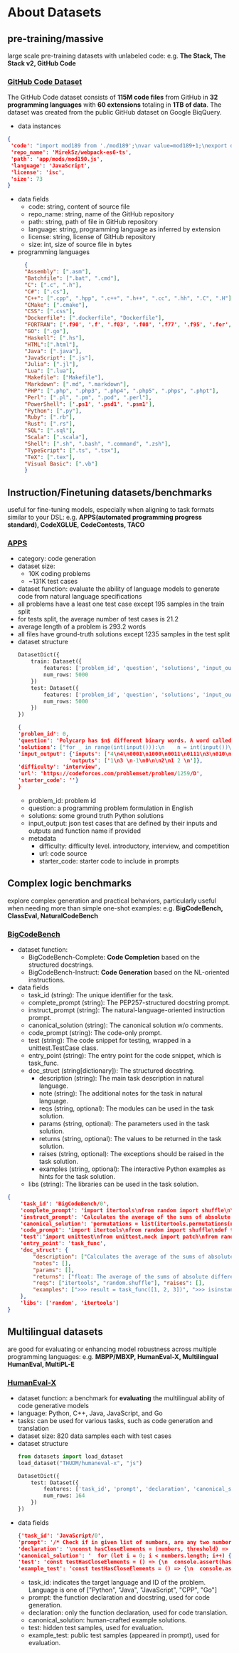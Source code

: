 # About Datasets

## pre-training/massive

large scale pre-training datasets with unlabeled code: e.g. **The Stack, The Stack v2, GitHub Code**

### [GitHub Code Dataset](https://huggingface.co/datasets/codeparrot/github-code)

The GitHub Code dataset consists of **115M code files** from GitHub in **32 programming languages** with **60 extensions** totaling in **1TB of data**. The dataset was created from the public GitHub dataset on Google BiqQuery.

- data instances
```json
{
 'code': "import mod189 from './mod189';\nvar value=mod189+1;\nexport default value;\n",
 'repo_name': 'MirekSz/webpack-es6-ts',
 'path': 'app/mods/mod190.js',
 'language': 'JavaScript',
 'license': 'isc',
 'size': 73
}
```
- data fields
  - code: string, content of source file
  - repo_name: string, name of the GitHub repository
  - path: string, path of file in GitHub repository
  - language: string, programming language as inferred by extension
  - license: string, license of GitHub repository
  - size: int, size of source file in bytes
- programming languages
  ```json
    {
    "Assembly": [".asm"],
    "Batchfile": [".bat", ".cmd"],
    "C": [".c", ".h"],
    "C#": [".cs"],
    "C++": [".cpp", ".hpp", ".c++", ".h++", ".cc", ".hh", ".C", ".H"],
    "CMake": [".cmake"],
    "CSS": [".css"],
    "Dockerfile": [".dockerfile", "Dockerfile"],
    "FORTRAN": ['.f90', '.f', '.f03', '.f08', '.f77', '.f95', '.for', '.fpp'],
    "GO": [".go"],
    "Haskell": [".hs"],
    "HTML":[".html"],
    "Java": [".java"],
    "JavaScript": [".js"],
    "Julia": [".jl"],
    "Lua": [".lua"],
    "Makefile": ["Makefile"],
    "Markdown": [".md", ".markdown"],
    "PHP": [".php", ".php3", ".php4", ".php5", ".phps", ".phpt"],
    "Perl": [".pl", ".pm", ".pod", ".perl"],
    "PowerShell": ['.ps1', '.psd1', '.psm1'],
    "Python": [".py"],
    "Ruby": [".rb"],
    "Rust": [".rs"],
    "SQL": [".sql"],
    "Scala": [".scala"],
    "Shell": [".sh", ".bash", ".command", ".zsh"],
    "TypeScript": [".ts", ".tsx"],
    "TeX": [".tex"],
    "Visual Basic": [".vb"]
    }
  ```

## Instruction/Finetuning datasets/benchmarks 

useful for fine-tuning models, especially when aligning to task formats similar to your DSL: e.g. **APPS(automated programming progress standard), CodeXGLUE, CodeContests, TACO**

### [APPS](https://huggingface.co/datasets/codeparrot/apps)

- category: code generation
- dataset size: 
  - 10K coding problems
  - ~131K test cases
- dataset function: evaluate the ability of language models to generate code from natural language specifications
- all problems have a least one test case except 195 samples in the train split
- for tests split, the average number of test cases is 21.2
- average length of a problem is 293.2 words
- all files have ground-truth solutions except 1235 samples in the test split
- dataset structure
    ```python
    DatasetDict({
        train: Dataset({
            features: ['problem_id', 'question', 'solutions', 'input_output', 'difficulty', 'url', 'starter_code'],
            num_rows: 5000
        })
        test: Dataset({
            features: ['problem_id', 'question', 'solutions', 'input_output', 'difficulty', 'url', 'starter_code'],
            num_rows: 5000
        })
    })
    ```
    ```json
    {
    'problem_id': 0,
    'question': 'Polycarp has $n$ different binary words. A word called binary if it contains only characters \'0\' and \'1\'. For example...',
    'solutions': ["for _ in range(int(input())):\n    n = int(input())\n    mass = []\n    zo = 0\n    oz = 0\n    zz = 0\n    oo = 0\n...",...],
    'input_output': {'inputs': ['4\n4\n0001\n1000\n0011\n0111\n3\n010\n101\n0\n2\n00000\n00001\n4\n01\n001\n0001\n00001\n'], 
                    'outputs': ['1\n3 \n-1\n0\n\n2\n1 2 \n']},
    'difficulty': 'interview',
    'url': 'https://codeforces.com/problemset/problem/1259/D',
    'starter_code': ''}
    }
    ```
    - problem_id: problem id
    - question: a programming problem formulation in English
    - solutions: some ground truth Python solutions
    - input_output: json test cases that are defined by their inputs and outputs and function name if provided
    - metadata
      - difficulty: difficulty level. introductory, interview, and competition
      - url: code source
      - starter_code: starter code to include in prompts

## Complex logic benchmarks

explore complex generation and practical behaviors, particularly useful when needing more than simple one-shot examples: e.g. **BigCodeBench, ClassEval, NaturalCodeBench**

### [BigCodeBench](https://huggingface.co/datasets/bigcode/bigcodebench)

- dataset function: 
  - BigCodeBench-Complete: **Code Completion** based on the structured docstrings.
  - BigCodeBench-Instruct: **Code Generation** based on the NL-oriented instructions.
- data fields
  - task_id (string): The unique identifier for the task.
  - complete_prompt (string): The PEP257-structured docstring prompt.
  - instruct_prompt (string): The natural-language-oriented instruction prompt.
  - canonical_solution (string): The canonical solution w/o comments.
  - code_prompt (string): The code-only prompt.
  - test (string): The code snippet for testing, wrapped in a unittest.TestCase class.
  - entry_point (string): The entry point for the code snippet, which is task_func.
  - doc_struct (string[dictionary]): The structured docstring.
    - description (string): The main task description in natural language.
    - note (string): The additional notes for the task in natural language.
    - reqs (string, optional): The modules can be used in the task solution.
    - params (string, optional): The parameters used in the task solution.
    - returns (string, optional): The values to be returned in the task solution.
    - raises (string, optional): The exceptions should be raised in the task solution.
    - examples (string, optional): The interactive Python examples as hints for the task solution.
  - libs (string): The libraries can be used in the task solution.
```json
{
    'task_id': 'BigCodeBench/0',
    'complete_prompt': 'import itertools\nfrom random import shuffle\n\ndef task_func(numbers=list(range(1, 3))):\n"""\nCalculates the average of the sums of absolute differences between each pair of consecutive numbers\nfor all permutations of a given list. Each permutation is shuffled before calculating the differences.\n\nArgs:\n- numbers (list): A list of numbers. Default is numbers from 1 to 10.\n\nReturns:\nfloat: The average of the sums of absolute differences for each shuffled permutation of the list.\n\nRequirements:\n- itertools\n- random.shuffle\n\nExample:\n>>> result = task_func([1, 2, 3])\n>>> isinstance(result, float)\nTrue\n"""',
    'instruct_prompt': 'Calculates the average of the sums of absolute differences between each pair of consecutive numbers for all permutations of a given list. Each permutation is shuffled before calculating the differences. Args: - numbers (list): A list of numbers. Default is numbers from 1 to 10.\nThe function should output with:\nfloat: The average of the sums of absolute differences for each shuffled permutation of the list.\nYou should write self-contained code starting with:\n```\nimport itertools\nfrom random import shuffle\ndef task_func(numbers=list(range(1, 3))):\n```',
    'canonical_solution': 'permutations = list(itertools.permutations(numbers))\nsum_diffs = 0\n\nfor perm in permutations:\nperm = list(perm)\nshuffle(perm)\ndiffs = [abs(perm[i] - perm[i+1]) for i in range(len(perm)-1)]\nsum_diffs += sum(diffs)\n\navg_sum_diffs = sum_diffs / len(permutations)\n\nreturn avg_sum_diffs',
    'code_prompt': 'import itertools\nfrom random import shuffle\ndef task_func(numbers=list(range(1, 3))):',
    'test':'import unittest\nfrom unittest.mock import patch\nfrom random import seed, shuffle\nimport itertools\nclass TestCases(unittest.TestCase):\ndef test_default_numbers(self):\n# Test with default number range (1 to 10) to check that the result is a positive float.\nresult = task_func()\nself.assertIsInstance(result, float)\nself.assertGreater(result, 0)\ndef test_custom_list(self):\n# Test with a custom list of small positive integers to ensure proper handling and positive result.\nresult = task_func([1, 2, 3])\nself.assertIsInstance(result, float)\nself.assertGreater(result, 0)\ndef test_negative_numbers(self):\n# Test with negative numbers to verify the function handles and returns a positive result.\nresult = task_func([-3, -2, -1])\nself.assertIsInstance(result, float)\nself.assertGreater(result, 0)\ndef test_single_element(self):\n# Test with a single element list to confirm the return is zero since no pairs exist.\nresult = task_func([5])\nself.assertIsInstance(result, float)\nself.assertEqual(result, 0)\ndef test_empty_list(self):\n# Test with an empty list to ensure the function handles it gracefully and returns zero.\nresult = task_func([])\nself.assertIsInstance(result, float)\nself.assertEqual(result, 0)\ndef test_identical_elements(self):\n# Test with a list of identical elements to confirm that differences are zero and the average is zero.\nresult = task_func([2, 2, 2])\nself.assertIsInstance(result, float)\nself.assertEqual(result, 0)\ndef test_mixed_numbers(self):\n# Test with a list of mixed positive and negative numbers to check correct average of differences.\nresult = task_func([-10, 10, -5])\nself.assertIsInstance(result, float)\nself.assertGreater(result, 0)\ndef test_specific_value_with_seed(self):\n# Set seed for reproducibility and check the computed value\nwith patch('random.shuffle', side_effect=lambda x: seed(42) or shuffle(x)):\nresult = task_func([1, 2, 3])\nself.assertAlmostEqual(result, 2.5, delta=0.5) # This expected value should be calculated beforehand\ndef test_large_list_with_seed(self):\n# Set seed and test with a larger list for specific computed value\nwith patch('random.shuffle', side_effect=lambda x: seed(99) or shuffle(x)):\nresult = task_func(list(range(1, 11)))\nself.assertAlmostEqual(result, 33.0, delta=0.5) # This expected value should be calculated beforehand\ndef test_random_behavior(self):\n# Test to ensure different seeds produce different outputs, demonstrating randomness\nwith patch('random.shuffle', side_effect=lambda x: seed(1) or shuffle(x)):\nresult1 = task_func([1, 2, 3])\nwith patch('random.shuffle', side_effect=lambda x: seed(1) or shuffle(x)):\nresult2 = task_func([1, 2, 4])\nself.assertNotEqual(result1, result2)',
    'entry_point': 'task_func',
    'doc_struct': {
        "description": ["Calculates the average of the sums of absolute differences between each pair of consecutive numbers", "for all permutations of a given list. Each permutation is shuffled before calculating the differences.", "Args:", "- numbers (list): A list of numbers. Default is numbers from 1 to 10."], 
        "notes": [], 
        "params": [], 
        "returns": ["float: The average of the sums of absolute differences for each shuffled permutation of the list."], 
        "reqs": ["itertools", "random.shuffle"], "raises": [], 
        "examples": [">>> result = task_func([1, 2, 3])", ">>> isinstance(result, float)", "True"]
    },
    'libs': ['random', 'itertools']
}
```

## Multilingual datasets

are good for evaluating or enhancing model robustness across multiple programming languages: e.g. **MBPP/MBXP, HumanEval-X, Multilingual HumanEval, MultiPL-E**

### [HumanEval-X](https://huggingface.co/datasets/zai-org/humaneval-x)

- dataset function: a benchmark for **evaluating** the multilingual ability of code generative models
- language: Python, C++, Java, JavaScript, and Go
- tasks: can be used for various tasks, such as code generation and translation
- dataset size: 820 data samples each with test cases
- dataset structure
    ```python
    from datasets import load_dataset
    load_dataset("THUDM/humaneval-x", "js")

    DatasetDict({
        test: Dataset({
            features: ['task_id', 'prompt', 'declaration', 'canonical_solution', 'test', 'example_test'],
            num_rows: 164
        })
    })
    ```
- data fields
    ```json
    {'task_id': 'JavaScript/0',
    'prompt': '/* Check if in given list of numbers, are any two numbers closer to each other than\n  given threshold.\n  >>> hasCloseElements([1.0, 2.0, 3.0], 0.5)\n  false\n  >>> hasCloseElements([1.0, 2.8, 3.0, 4.0, 5.0, 2.0], 0.3)\n  true\n  */\nconst hasCloseElements = (numbers, threshold) => {\n',
    'declaration': '\nconst hasCloseElements = (numbers, threshold) => {\n',
    'canonical_solution': '  for (let i = 0; i < numbers.length; i++) {\n    for (let j = 0; j < numbers.length; j++) {\n      if (i != j) {\n        let distance = Math.abs(numbers[i] - numbers[j]);\n        if (distance < threshold) {\n          return true;\n        }\n      }\n    }\n  }\n  return false;\n}\n\n',
    'test': 'const testHasCloseElements = () => {\n  console.assert(hasCloseElements([1.0, 2.0, 3.9, 4.0, 5.0, 2.2], 0.3) === true)\n  console.assert(\n    hasCloseElements([1.0, 2.0, 3.9, 4.0, 5.0, 2.2], 0.05) === false\n  )\n  console.assert(hasCloseElements([1.0, 2.0, 5.9, 4.0, 5.0], 0.95) === true)\n  console.assert(hasCloseElements([1.0, 2.0, 5.9, 4.0, 5.0], 0.8) === false)\n  console.assert(hasCloseElements([1.0, 2.0, 3.0, 4.0, 5.0, 2.0], 0.1) === true)\n  console.assert(hasCloseElements([1.1, 2.2, 3.1, 4.1, 5.1], 1.0) === true)\n  console.assert(hasCloseElements([1.1, 2.2, 3.1, 4.1, 5.1], 0.5) === false)\n}\n\ntestHasCloseElements()\n',
    'example_test': 'const testHasCloseElements = () => {\n  console.assert(hasCloseElements([1.0, 2.0, 3.0], 0.5) === false)\n  console.assert(\n    hasCloseElements([1.0, 2.8, 3.0, 4.0, 5.0, 2.0], 0.3) === true\n  )\n}\ntestHasCloseElements()\n'}

    ```
    - task_id: indicates the target language and ID of the problem. Language is one of ["Python", "Java", "JavaScript", "CPP", "Go"]
    - prompt: the function declaration and docstring, used for code generation.
    - declaration: only the function declaration, used for code translation.
    - canonical_solution: human-crafted example solutions.
    - test: hidden test samples, used for evaluation.
    - example_test: public test samples (appeared in prompt), used for evaluation.



